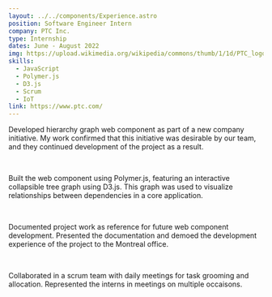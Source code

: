 ```yaml
---
layout: ../../components/Experience.astro
position: Software Engineer Intern
company: PTC Inc.
type: Internship
dates: June - August 2022
img: https://upload.wikimedia.org/wikipedia/commons/thumb/1/1d/PTC_logo.svg/1200px-PTC_logo.svg.png
skills:
  - JavaScript
  - Polymer.js
  - D3.js
  - Scrum
  - IoT
link: https://www.ptc.com/
---
```

Developed hierarchy graph web component as part of a new
company initiative. My work confirmed that this initiative
was desirable by our team, and they continued development
of the project as a result.

<br />

Built the web component using Polymer.js, featuring an
interactive collapsible tree graph using D3.js. This graph
was used to visualize relationships between dependencies
in a core application.

<br />

Documented project work as reference for future web
component development. Presented the documentation and
demoed the development experience of the project to the
Montreal office.

<br />

Collaborated in a scrum team with daily meetings for task
grooming and allocation. Represented the interns in
meetings on multiple occaisons.
